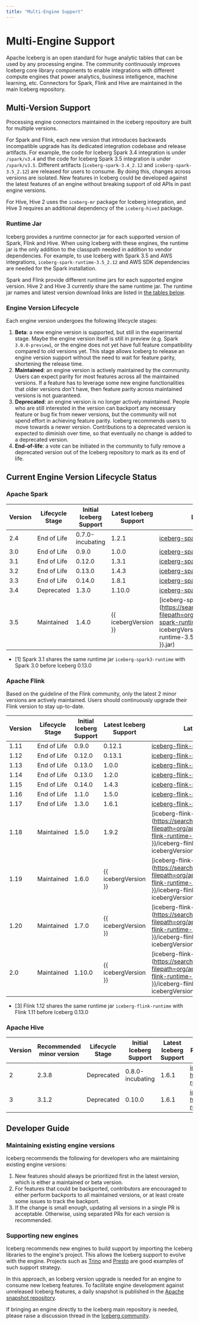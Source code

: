 ```yaml
---
title: "Multi-Engine Support"
---
```

<!--
 - Licensed to the Apache Software Foundation (ASF) under one or more
 - contributor license agreements.  See the NOTICE file distributed with
 - this work for additional information regarding copyright ownership.
 - The ASF licenses this file to You under the Apache License, Version 2.0
 - (the "License"); you may not use this file except in compliance with
 - the License.  You may obtain a copy of the License at
 -
 -   http://www.apache.org/licenses/LICENSE-2.0
 -
 - Unless required by applicable law or agreed to in writing, software
 - distributed under the License is distributed on an "AS IS" BASIS,
 - WITHOUT WARRANTIES OR CONDITIONS OF ANY KIND, either express or implied.
 - See the License for the specific language governing permissions and
 - limitations under the License.
 -->

# Multi-Engine Support

Apache Iceberg is an open standard for huge analytic tables that can be used by any processing engine.
The community continuously improves Iceberg core library components to enable integrations with different compute engines that power analytics, business intelligence, machine learning, etc.
Connectors for Spark, Flink and Hive are maintained in the main Iceberg repository.

## Multi-Version Support

Processing engine connectors maintained in the iceberg repository are built for multiple versions.

For Spark and Flink, each new version that introduces backwards incompatible upgrade has its dedicated integration codebase and release artifacts.
For example, the code for Iceberg Spark 3.4 integration is under `/spark/v3.4` and the code for Iceberg Spark 3.5 integration is under `/spark/v3.5`.
Different artifacts (`iceberg-spark-3.4_2.12` and `iceberg-spark-3.5_2.12`) are released for users to consume.
By doing this, changes across versions are isolated. 
New features in Iceberg could be developed against the latest features of an engine without breaking support of old APIs in past engine versions.

For Hive, Hive 2 uses the `iceberg-mr` package for Iceberg integration, and Hive 3 requires an additional dependency of the `iceberg-hive3` package.

### Runtime Jar

Iceberg provides a runtime connector jar for each supported version of Spark, Flink and Hive.
When using Iceberg with these engines, the runtime jar is the only addition to the classpath needed in addition to vendor dependencies.
For example, to use Iceberg with Spark 3.5 and AWS integrations, `iceberg-spark-runtime-3.5_2.12` and AWS SDK dependencies are needed for the Spark installation.

Spark and Flink provide different runtime jars for each supported engine version.
Hive 2 and Hive 3 currently share the same runtime jar.
The runtime jar names and latest version download links are listed in [the tables below](#current-engine-version-lifecycle-status).

### Engine Version Lifecycle

Each engine version undergoes the following lifecycle stages:

1. **Beta**: a new engine version is supported, but still in the experimental stage. Maybe the engine version itself is still in preview (e.g. Spark `3.0.0-preview`), or the engine does not yet have full feature compatibility compared to old versions yet. This stage allows Iceberg to release an engine version support without the need to wait for feature parity, shortening the release time.
2. **Maintained**: an engine version is actively maintained by the community. Users can expect parity for most features across all the maintained versions. If a feature has to leverage some new engine functionalities that older versions don't have, then feature parity across maintained versions is not guaranteed.
3. **Deprecated**: an engine version is no longer actively maintained. People who are still interested in the version can backport any necessary feature or bug fix from newer versions, but the community will not spend effort in achieving feature parity. Iceberg recommends users to move towards a newer version. Contributions to a deprecated version is expected to diminish over time, so that eventually no change is added to a deprecated version.
4. **End-of-life**: a vote can be initiated in the community to fully remove a deprecated version out of the Iceberg repository to mark as its end of life.

## Current Engine Version Lifecycle Status

### Apache Spark

<!-- markdown-link-check-disable -->

| Version    | Lifecycle Stage    | Initial Iceberg Support | Latest Iceberg Support | Latest Runtime Jar |
| ---------- | ------------------ | ----------------------- |------------------------| ------------------ |
| 2.4        | End of Life        | 0.7.0-incubating        | 1.2.1                  | [iceberg-spark-runtime-2.4](https://search.maven.org/remotecontent?filepath=org/apache/iceberg/iceberg-spark-runtime-2.4/1.2.1/iceberg-spark-runtime-2.4-1.2.1.jar) |
| 3.0        | End of Life        | 0.9.0                   | 1.0.0                  | [iceberg-spark-runtime-3.0_2.12](https://search.maven.org/remotecontent?filepath=org/apache/iceberg/iceberg-spark-runtime-3.0_2.12/1.0.0/iceberg-spark-runtime-3.0_2.12-1.0.0.jar) |
| 3.1        | End of Life        | 0.12.0                  | 1.3.1                  | [iceberg-spark-runtime-3.1_2.12](https://search.maven.org/remotecontent?filepath=org/apache/iceberg/iceberg-spark-runtime-3.1_2.12/1.3.1/iceberg-spark-runtime-3.1_2.12-1.3.1.jar) [1] |
| 3.2        | End of Life        | 0.13.0                  | 1.4.3                  | [iceberg-spark-runtime-3.2_2.12](https://search.maven.org/remotecontent?filepath=org/apache/iceberg/iceberg-spark-runtime-3.2_2.12/1.4.3/iceberg-spark-runtime-3.2_2.12-1.4.3.jar) |
| 3.3        | End of Life        | 0.14.0                  | 1.8.1                  | [iceberg-spark-runtime-3.3_2.12](https://search.maven.org/remotecontent?filepath=org/apache/iceberg/iceberg-spark-runtime-3.3_2.12/1.8.1/iceberg-spark-runtime-3.3_2.12-1.8.1.jar) |
| 3.4        | Deprecated         | 1.3.0                   | 1.10.0   | [iceberg-spark-runtime-3.4_2.12](https://search.maven.org/remotecontent?filepath=org/apache/iceberg/iceberg-spark-runtime-3.4_2.12/1.10.0/iceberg-spark-runtime-3.4_2.12-1.10.0.jar) |
| 3.5        | Maintained         | 1.4.0                   | {{ icebergVersion }}   | [iceberg-spark-runtime-3.5_2.12](https://search.maven.org/remotecontent?filepath=org/apache/iceberg/iceberg-spark-runtime-3.5_2.12/{{ icebergVersion }}/iceberg-spark-runtime-3.5_2.12-{{ icebergVersion }}.jar) |

<!-- markdown-link-check-enable -->

* [1] Spark 3.1 shares the same runtime jar `iceberg-spark3-runtime` with Spark 3.0 before Iceberg 0.13.0

### Apache Flink

Based on the guideline of the Flink community, only the latest 2 minor versions are actively maintained.
Users should continuously upgrade their Flink version to stay up-to-date.

<!-- markdown-link-check-disable -->

| Version | Lifecycle Stage | Initial Iceberg Support | Latest Iceberg Support | Latest Runtime Jar                                                                                                                                                                                   |
| ------- | --------------- | ----------------------- |------------------------|------------------------------------------------------------------------------------------------------------------------------------------------------------------------------------------------------|
| 1.11    | End of Life     | 0.9.0                   | 0.12.1                 | [iceberg-flink-runtime](https://search.maven.org/remotecontent?filepath=org/apache/iceberg/iceberg-flink-runtime/0.12.1/iceberg-flink-runtime-0.12.1.jar)                                            |
| 1.12    | End of Life     | 0.12.0                  | 0.13.1                 | [iceberg-flink-runtime-1.12](https://repo1.maven.org/maven2/org/apache/iceberg/iceberg-flink-runtime-1.12/0.13.2/iceberg-flink-runtime-1.12-0.13.2.jar) [3]                                          |
| 1.13    | End of Life     | 0.13.0                  | 1.0.0                  | [iceberg-flink-runtime-1.13](https://repo1.maven.org/maven2/org/apache/iceberg/iceberg-flink-runtime-1.13/1.2.0/iceberg-flink-runtime-1.13-1.0.0.jar)                                                |
| 1.14    | End of Life     | 0.13.0                  | 1.2.0                  | [iceberg-flink-runtime-1.14](https://search.maven.org/remotecontent?filepath=org/apache/iceberg/iceberg-flink-runtime-1.14/1.2.0/iceberg-flink-runtime-1.14-1.2.0.jar)                               |
| 1.15    | End of Life     | 0.14.0                  | 1.4.3                  | [iceberg-flink-runtime-1.15](https://search.maven.org/remotecontent?filepath=org/apache/iceberg/iceberg-flink-runtime-1.15/1.4.3/iceberg-flink-runtime-1.15-1.4.3.jar)                               |
| 1.16    | End of Life     | 1.1.0                   | 1.5.0                  | [iceberg-flink-runtime-1.16](https://search.maven.org/remotecontent?filepath=org/apache/iceberg/iceberg-flink-runtime-1.16/1.5.0/iceberg-flink-runtime-1.16-1.5.0.jar)                               |
| 1.17    | End of Life     | 1.3.0                   | 1.6.1                  | [iceberg-flink-runtime-1.17](https://search.maven.org/remotecontent?filepath=org/apache/iceberg/iceberg-flink-runtime-1.17/1.6.1/iceberg-flink-runtime-1.17-1.6.1.jar) |
| 1.18    | Maintained      | 1.5.0                   | 1.9.2                  | [iceberg-flink-runtime-1.18](https://search.maven.org/remotecontent?filepath=org/apache/iceberg/iceberg-flink-runtime-1.18/{{ icebergVersion }}/iceberg-flink-runtime-1.18-{{ icebergVersion }}.jar) |
| 1.19    | Maintained      | 1.6.0                   | {{ icebergVersion }}   | [iceberg-flink-runtime-1.19](https://search.maven.org/remotecontent?filepath=org/apache/iceberg/iceberg-flink-runtime-1.19/{{ icebergVersion }}/iceberg-flink-runtime-1.19-{{ icebergVersion }}.jar) |
| 1.20    | Maintained      | 1.7.0                   | {{ icebergVersion }}   | [iceberg-flink-runtime-1.20](https://search.maven.org/remotecontent?filepath=org/apache/iceberg/iceberg-flink-runtime-1.20/{{ icebergVersion }}/iceberg-flink-runtime-1.20-{{ icebergVersion }}.jar) |
| 2.0     | Maintained      | 1.10.0                  | {{ icebergVersion }}   | [iceberg-flink-runtime-2.0](https://search.maven.org/remotecontent?filepath=org/apache/iceberg/iceberg-flink-runtime-2.0/{{ icebergVersion }}/iceberg-flink-runtime-2.0-{{ icebergVersion }}.jar)    |

<!-- markdown-link-check-enable -->

* [3] Flink 1.12 shares the same runtime jar `iceberg-flink-runtime` with Flink 1.11 before Iceberg 0.13.0

### Apache Hive

<!-- markdown-link-check-disable -->

| Version        | Recommended minor version | Lifecycle Stage   | Initial Iceberg Support | Latest Iceberg Support | Latest Runtime Jar                                                                                                                                   |
| -------------- | ------------------------- | ----------------- | ----------------------- |------------------------|------------------------------------------------------------------------------------------------------------------------------------------------------|
| 2              | 2.3.8                     | Deprecated        | 0.8.0-incubating        | 1.6.1                  | [iceberg-hive-runtime](https://search.maven.org/remotecontent?filepath=org/apache/iceberg/iceberg-hive-runtime/1.6.1/iceberg-hive-runtime-1.6.1.jar) |
| 3              | 3.1.2                     | Deprecated        | 0.10.0                  | 1.6.1                  | [iceberg-hive-runtime](https://search.maven.org/remotecontent?filepath=org/apache/iceberg/iceberg-hive-runtime/1.6.1/iceberg-hive-runtime-1.6.1.jar) |

<!-- markdown-link-check-enable -->

## Developer Guide

### Maintaining existing engine versions

Iceberg recommends the following for developers who are maintaining existing engine versions:

1. New features should always be prioritized first in the latest version, which is either a maintained or beta version.
2. For features that could be backported, contributors are encouraged to either perform backports to all maintained versions, or at least create some issues to track the backport.
3. If the change is small enough, updating all versions in a single PR is acceptable. Otherwise, using separated PRs for each version is recommended.

### Supporting new engines

Iceberg recommends new engines to build support by importing the Iceberg libraries to the engine's project.
This allows the Iceberg support to evolve with the engine.
Projects such as [Trino](https://trino.io/docs/current/connector/iceberg.html) and [Presto](https://prestodb.io/docs/current/connector/iceberg.html) are good examples of such support strategy.

In this approach, an Iceberg version upgrade is needed for an engine to consume new Iceberg features.
To facilitate engine development against unreleased Iceberg features, a daily snapshot is published in the [Apache snapshot repository](https://repository.apache.org/content/repositories/snapshots/org/apache/iceberg/).

If bringing an engine directly to the Iceberg main repository is needed, please raise a discussion thread in the [Iceberg community](community.md).
